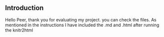 ## Introduction
Hello Peer, thank you for evaluating my project. you can check the
files. As mentioned in the instructions I have included the .md and
.html after running the knitr2html

